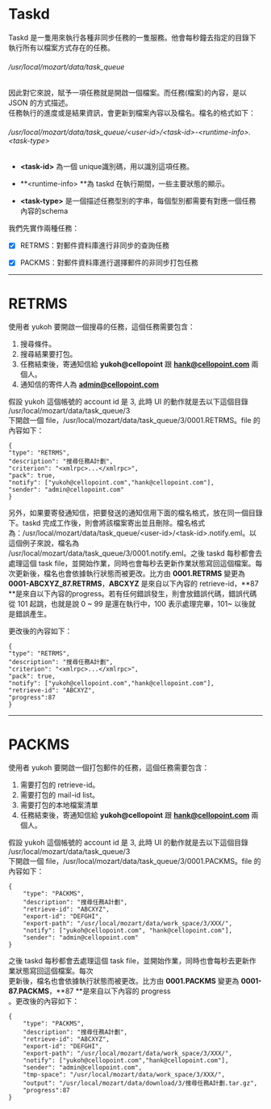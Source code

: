 # Taskd

Taskd 是一隻用來執行各種非同步任務的一隻服務。他會每秒鐘去指定的目錄下執行所有以檔案方式存在的任務。

###### /usr/local/mozart/data/task\_queue

因此對它來說，賦予一項任務就是開啟一個檔案。而任務\(檔案\)的內容，是以 JSON 的方式描述。  
任務執行的進度或是結果資訊，會更新到檔案內容以及檔名。檔名的格式如下：

###### /usr/local/mozart/data/task\_queue/&lt;user-id&gt;/&lt;task-id&gt;-&lt;runtime-info&gt;.&lt;task-type&gt;

* **&lt;task-id&gt;** 為一個 unique識別碼，用以識別這項任務。

* **&lt;runtime-info&gt; **為 taskd 在執行期間，一些主要狀態的顯示。

* **&lt;task-type&gt;** 是一個描述任務型別的字串，每個型別都需要有對應一個任務內容的schema

我們先實作兩種任務：

* [x] RETRMS：對郵件資料庫進行非同步的查詢任務

* [x] PACKMS：對郵件資料庫進行選擇郵件的非同步打包任務

---

# RETRMS

使用者 yukoh 要開啟一個搜尋的任務，這個任務需要包含：

1. 搜尋條件。
2. 搜尋結果要打包。
3. 任務結束後，寄通知信給 **yukoh@cellopoint** 跟 **hank@cellopoint.com** 兩個人。
4. 通知信的寄件人為 **admin@cellopoint.com**

假設 yukoh 這個帳號的 account id 是 3, 此時 UI 的動作就是去以下這個目錄 /usr/local/mozart/data/task\_queue/3  
 下開啟一個 file，/usr/local/mozart/data/task\_queue/3/0001.RETRMS。file 的內容如下：

```
{
"type": "RETRMS",
"description": "搜尋任務A計劃",
"criterion": "<xmlrpc>...</xmlrpc>",
"pack": true,
"notify": ["yukoh@cellopoint.com","hank@cellopoint.com"],
"sender": "admin@cellopoint.com"
}
```

另外，如果要寄發通知信，把要發送的通知信用下面的檔名格式，放在同一個目錄下。taskd 完成工作後，則會將該檔案寄出並且刪除。檔名格式為：/usr/local/mozart/data/task\_queue/&lt;user-id&gt;/&lt;task-id&gt;.notify.eml。以這個例子來說，檔名為 /usr/local/mozart/data/task\_queue/3/0001.notify.eml。之後 taskd 每秒都會去處理這個 task file，並開始作業，同時也會每秒去更新作業狀態寫回這個檔案。每次更新後，檔名也會依據執行狀態而被更改。比方由 **0001.RETRMS** 變更為 **0001-ABCXYZ\_87.RETRMS**，**ABCXYZ** 是來自以下內容的 retrieve-id，**87 **是來自以下內容的progress。若有任何錯誤發生，則會放錯誤代碼，錯誤代碼從 101 起跳，也就是說 0 ~ 99 是還在執行中，100 表示處理完畢，101~ 以後就是錯誤產生。

更改後的內容如下：

```
{
"type": "RETRMS",
"description": "搜尋任務A計劃",
"criterion": "<xmlrpc>...</xmlrpc>",
"pack": true,
"notify": ["yukoh@cellopoint.com","hank@cellopoint.com"],
"retrieve-id": "ABCXYZ",
"progress":87
}
```

---

# PACKMS

使用者 yukoh 要開啟一個打包郵件的任務，這個任務需要包含：

1. 需要打包的 retrieve-id。
2. 需要打包的 mail-id list。
3. 需要打包的本地檔案清單
4. 任務結束後，寄通知信給 **yukoh@cellopoint** 跟 **hank@cellopoint.com** 兩個人。

假設 yukoh 這個帳號的 account id 是 3, 此時 UI 的動作就是去以下這個目錄 /usr/local/mozart/data/task\_queue/3  
 下開啟一個 file，/usr/local/mozart/data/task\_queue/3/0001.PACKMS。file 的內容如下：

```
{
    "type": "PACKMS",
    "description": "搜尋任務A計劃",
    "retrieve-id": "ABCXYZ",
    "export-id": "DEFGHI",
    "export-path": "/usr/local/mozart/data/work_space/3/XXX/",
    "notify": ["yukoh@cellopoint.com", "hank@cellopoint.com"],
    "sender": "admin@cellopoint.com"
}
```

之後 taskd 每秒都會去處理這個 task file，並開始作業，同時也會每秒去更新作業狀態寫回這個檔案。每次  
更新後，檔名也會依據執行狀態而被更改。比方由 **0001.PACKMS** 變更為 **0001-87.PACKMS**，**87 **是來自以下內容的 progress  
。更改後的內容如下：

```
{
    "type": "PACKMS",
    "description": "搜尋任務A計劃",
    "retrieve-id": "ABCXYZ",
    "export-id": "DEFGHI",
    "export-path": "/usr/local/mozart/data/work_space/3/XXX/",
    "notify": ["yukoh@cellopoint.com","hank@cellopoint.com"],
    "sender": "admin@cellopoint.com",
    "tmp-space": "/usr/local/mozart/data/work_space/3/XXX/",
    "output": "/usr/local/mozart/data/download/3/搜尋任務A計劃.tar.gz",
    "progress":87
}
```



